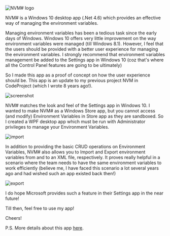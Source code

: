 <img alt="NVM# logo" src="https://cloud.githubusercontent.com/assets/7021835/10990698/d2952d18-840a-11e5-993b-228c089e3205.png" />

NVM# is a Windows 10 desktop app (.Net 4.6) which provides an effective way of managing the environment variables. 

Managing environment variables has been a tedious task since the early days of Windows. Windows 10 offers very little improvement on the way environment variables were managed (till Windows 8.1). However, I feel that the users should be provided with a better user experience for managing the environment variables. I strongly recommend that environment variables management be added to the Settings app in Windows 10 (coz that's where all the Control Panel features are going to be ultimately)

So I made this app as a proof of concept on how the user experience should be. This app is an update to my previous project NVM in CodeProject (which I wrote 8 years ago!).

<img alt="screenshot" src="https://cloud.githubusercontent.com/assets/7021835/10911175/6caccdf8-81f8-11e5-9c6f-e9b71ad4c353.png" />

NVM# matches the look and feel of the Settings app in Windows 10. I wanted to make NVM# as a Windows Store app, but you cannot access (and modify) Environment Variables in Store app as they are sandboxed. So I created a WPF desktop app which must be run with Administrator privileges to manage your Environment Variables.

<img alt="import" src="https://cloud.githubusercontent.com/assets/7021835/10911173/6c95fc04-81f8-11e5-9131-48cd6bba29b4.png" />

In addition to providing the basic CRUD operations on Environment Variables, NVM# also allows you to Import and Export environment variables from and to an XML file, respectively. It proves really helpful in a scenario where the team needs to have the same environment variables to work efficiently (believe me, I have faced this scenario a lot several years ago and had wished such an app existed back then!)

<img alt="export" src="https://cloud.githubusercontent.com/assets/7021835/10911174/6c97a586-81f8-11e5-81ec-a33a0ce49795.png" />

I do hope Microsoft provides such a feature in their Settings app in the near future!

Till then, feel free to use my app!

Cheers!

P.S. More details about this app <a href="http://www.codeproject.com/Articles/1045296/NVMSharp" target="_blank">here</a>.
